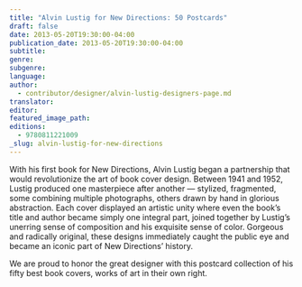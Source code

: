 ```yaml
---
title: "Alvin Lustig for New Directions: 50 Postcards"
draft: false
date: 2013-05-20T19:30:00-04:00
publication_date: 2013-05-20T19:30:00-04:00
subtitle:
genre:
subgenre:
language:
author:
  - contributor/designer/alvin-lustig-designers-page.md
translator:
editor:
featured_image_path:
editions:
  - 9780811221009
_slug: alvin-lustig-for-new-directions
---
```


With his first book for New Directions, Alvin Lustig began a partnership that would revolutionize the art of book cover design. Between 1941 and 1952, Lustig produced one masterpiece after another — stylized, fragmented, some combining multiple photographs, others drawn by hand in glorious abstraction. Each cover displayed an artistic unity where even the book’s title and author became simply one integral part, joined together by Lustig’s unerring sense of composition and his exquisite sense of color. Gorgeous and radically original, these designs immediately caught the public eye and became an iconic part of New Directions’ history.

We are proud to honor the great designer with this postcard collection of his fifty best book covers, works of art in their own right.

